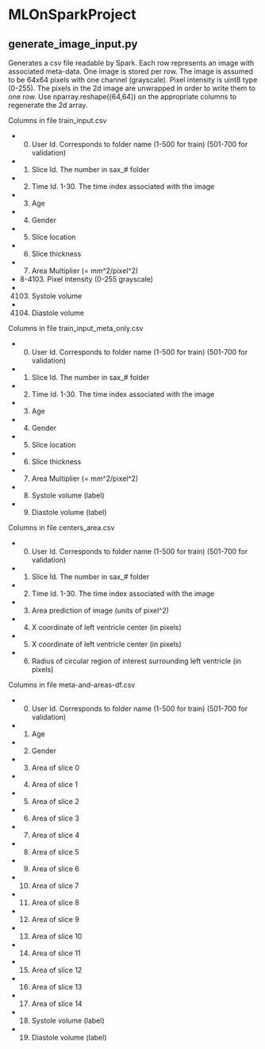 # MLOnSparkProject

## generate_image_input.py

Generates a csv file readable by Spark. Each row represents an image with associated meta-data. 
One image is stored per row. The image is assumed to be 64x64 pixels with one channel (grayscale). Pixel intensity is uint8 type (0-255). The pixels in the 2d image are unwrapped in order to write them to one row. Use nparray.reshape((64,64)) on the appropriate columns to regenerate the 2d array.

Columns in file train_input.csv

* 0. User Id. Corresponds to folder name (1-500 for train) (501-700 for validation)
* 1. Slice Id. The number in sax_# folder
* 2. Time Id. 1-30. The time index associated with the image
* 3. Age
* 4. Gender
* 5. Slice location
* 6. Slice thickness
* 7. Area Multiplier (= mm^2/pixel^2)
* 8-4103. Pixel intensity (0-255 grayscale) 
* 4103. Systole volume
* 4104. Diastole volume

Columns in file train_input_meta_only.csv

* 0. User Id. Corresponds to folder name (1-500 for train) (501-700 for validation)
* 1. Slice Id. The number in sax_# folder
* 2. Time Id. 1-30. The time index associated with the image
* 3. Age
* 4. Gender
* 5. Slice location
* 6. Slice thickness
* 7. Area Multiplier (= mm^2/pixel^2)
* 8. Systole volume (label)
* 9. Diastole volume (label)

Columns in file centers_area.csv

* 0. User Id. Corresponds to folder name (1-500 for train) (501-700 for validation)
* 1. Slice Id. The number in sax_# folder
* 2. Time Id. 1-30. The time index associated with the image
* 3. Area prediction of image (units of pixel^2)
* 4. X coordinate of left ventricle center (in pixels)
* 5. X coordinate of left ventricle center (in pixels)
* 6. Radius of circular region of interest surrounding left ventricle (in pixels)

Columns in file meta-and-areas-df.csv
* 0. User Id. Corresponds to folder name (1-500 for train) (501-700 for validation)
* 1. Age
* 2. Gender
* 3. Area of slice 0
* 4. Area of slice 1
* 5. Area of slice 2
* 6. Area of slice 3
* 7. Area of slice 4
* 8. Area of slice 5
* 9. Area of slice 6
* 10. Area of slice 7
* 11. Area of slice 8
* 12. Area of slice 9
* 13. Area of slice 10
* 14. Area of slice 11
* 15. Area of slice 12
* 16. Area of slice 13
* 17. Area of slice 14
* 18. Systole volume (label)
* 19. Diastole volume (label)

